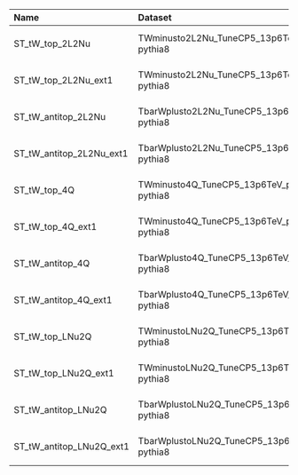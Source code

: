| Name                     | Dataset                                         | 23wm Request                  | 23wm Status                      | 23BPixwm Request                  | 23BPixwm Status                  |
|:-------------------------|:------------------------------------------------|:------------------------------|:---------------------------------|:----------------------------------|:---------------------------------|
| ST_tW_top_2L2Nu          | TWminusto2L2Nu_TuneCP5_13p6TeV_powheg-pythia8   | GEN-Run3Summer23wmLHEGS-00083 | $${\color{green}\textbf{DONE}}$$ | GEN-Run3Summer23BPixwmLHEGS-00082 | $${\color{green}\textbf{DONE}}$$ |
| ST_tW_top_2L2Nu_ext1     | TWminusto2L2Nu_TuneCP5_13p6TeV_powheg-pythia8   | GEN-Run3Summer23wmLHEGS-00083 | $${\color{green}\textbf{DONE}}$$ | GEN-Run3Summer23BPixwmLHEGS-00082 | $${\color{green}\textbf{DONE}}$$ |
| ST_tW_antitop_2L2Nu      | TbarWplusto2L2Nu_TuneCP5_13p6TeV_powheg-pythia8 | GEN-Run3Summer23wmLHEGS-00440 | $${\color{green}\textbf{DONE}}$$ | GEN-Run3Summer23BPixwmLHEGS-00460 | $${\color{green}\textbf{DONE}}$$ |
| ST_tW_antitop_2L2Nu_ext1 | TbarWplusto2L2Nu_TuneCP5_13p6TeV_powheg-pythia8 | GEN-Run3Summer23wmLHEGS-00440 | $${\color{green}\textbf{DONE}}$$ | GEN-Run3Summer23BPixwmLHEGS-00460 | $${\color{green}\textbf{DONE}}$$ |
| ST_tW_top_4Q             | TWminusto4Q_TuneCP5_13p6TeV_powheg-pythia8      | GEN-Run3Summer23wmLHEGS-00084 | $${\color{green}\textbf{DONE}}$$ | GEN-Run3Summer23BPixwmLHEGS-00083 | $${\color{green}\textbf{DONE}}$$ |
| ST_tW_top_4Q_ext1        | TWminusto4Q_TuneCP5_13p6TeV_powheg-pythia8      | GEN-Run3Summer23wmLHEGS-00084 | $${\color{green}\textbf{DONE}}$$ | GEN-Run3Summer23BPixwmLHEGS-00083 | $${\color{green}\textbf{DONE}}$$ |
| ST_tW_antitop_4Q         | TbarWplusto4Q_TuneCP5_13p6TeV_powheg-pythia8    | GEN-Run3Summer23wmLHEGS-00478 | $${\color{green}\textbf{DONE}}$$ | GEN-Run3Summer23BPixwmLHEGS-00459 | $${\color{green}\textbf{DONE}}$$ |
| ST_tW_antitop_4Q_ext1    | TbarWplusto4Q_TuneCP5_13p6TeV_powheg-pythia8    | GEN-Run3Summer23wmLHEGS-00478 | $${\color{green}\textbf{DONE}}$$ | GEN-Run3Summer23BPixwmLHEGS-00459 | $${\color{green}\textbf{DONE}}$$ |
| ST_tW_top_LNu2Q          | TWminustoLNu2Q_TuneCP5_13p6TeV_powheg-pythia8   | GEN-Run3Summer23wmLHEGS-00082 | $${\color{green}\textbf{DONE}}$$ | GEN-Run3Summer23BPixwmLHEGS-00081 | $${\color{green}\textbf{DONE}}$$ |
| ST_tW_top_LNu2Q_ext1     | TWminustoLNu2Q_TuneCP5_13p6TeV_powheg-pythia8   | GEN-Run3Summer23wmLHEGS-00082 | $${\color{green}\textbf{DONE}}$$ | GEN-Run3Summer23BPixwmLHEGS-00081 | $${\color{green}\textbf{DONE}}$$ |
| ST_tW_antitop_LNu2Q      | TbarWplustoLNu2Q_TuneCP5_13p6TeV_powheg-pythia8 | GEN-Run3Summer23wmLHEGS-00438 | $${\color{green}\textbf{DONE}}$$ | GEN-Run3Summer23BPixwmLHEGS-00458 | $${\color{green}\textbf{DONE}}$$ |
| ST_tW_antitop_LNu2Q_ext1 | TbarWplustoLNu2Q_TuneCP5_13p6TeV_powheg-pythia8 | GEN-Run3Summer23wmLHEGS-00438 | $${\color{green}\textbf{DONE}}$$ | GEN-Run3Summer23BPixwmLHEGS-00458 | $${\color{green}\textbf{DONE}}$$ |